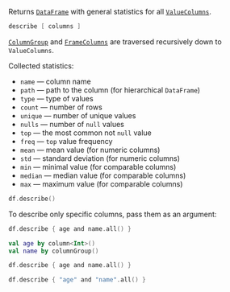 [//]: # (title: describe)

<!---IMPORT org.jetbrains.kotlinx.dataframe.samples.api.Analyze-->

Returns [`DataFrame`](DataFrame.md) with general statistics for all [`ValueColumns`](DataColumn.md#valuecolumn).

```kotlin
describe [ columns ]
```

[`ColumnGroup`](DataColumn.md#columngroup) and [`FrameColumns`](DataColumn.md#framecolumn) are traversed recursively down to `ValueColumns`.

Collected statistics:
* `name` — column name
* `path` — path to the column (for hierarchical `DataFrame`)
* `type` — type of values
* `count` — number of rows
* `unique` — number of unique values
* `nulls` — number of `null` values
* `top` — the most common not `null` value
* `freq` — `top` value frequency
* `mean` — mean value (for numeric columns)
* `std` — standard deviation (for numeric columns)
* `min` — minimal value (for comparable columns)
* `median` — median value (for comparable columns)
* `max` — maximum value (for comparable columns)

<!---FUN describe-->

```kotlin
df.describe()
```

<dataFrame src="org.jetbrains.kotlinx.dataframe.samples.api.Analyze.describe.html"/>
<!---END-->

To describe only specific columns, pass them as an argument:

<!---FUN describeColumns-->
<tabs>
<tab title="Properties">

```kotlin
df.describe { age and name.all() }
```

</tab>
<tab title="Accessors">

```kotlin
val age by column<Int>()
val name by columnGroup()

df.describe { age and name.all() }
```

</tab>
<tab title="Strings">

```kotlin
df.describe { "age" and "name".all() }
```

</tab></tabs>
<dataFrame src="org.jetbrains.kotlinx.dataframe.samples.api.Analyze.describeColumns.html"/>
<!---END-->
